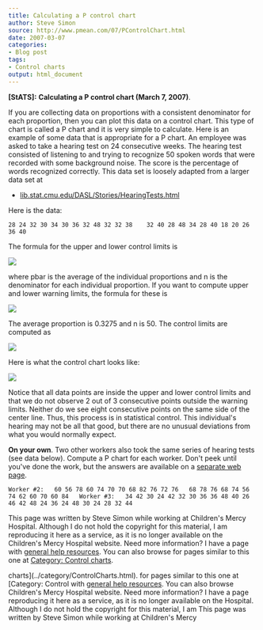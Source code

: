 ```yaml
---
title: Calculating a P control chart
author: Steve Simon
source: http://www.pmean.com/07/PControlChart.html
date: 2007-03-07
categories:
- Blog post
tags:
- Control charts
output: html_document
---
```

**[StATS]:** **Calculating a P control chart (March
7, 2007)**.

If you are collecting data on proportions with a consistent denominator
for each proportion, then you can plot this data on a control chart.
This type of chart is called a P chart and it is very simple to
calculate. Here is an example of some data that is appropriate for a P
chart. An employee was asked to take a hearing test on 24 consecutive
weeks. The hearing test consisted of listening to and trying to
recognize 50 spoken words that were recorded with some background noise.
The score is the percentage of words recognized correctly. This data set
is loosely adapted from a larger data set at

-   [lib.stat.cmu.edu/DASL/Stories/HearingTests.html](http://lib.stat.cmu.edu/DASL/Stories/HearingTests.html)

Here is the data:

`28 24 32 30 34 30 36 32 48 32 32 38    32 40 28 48 34 28 40 18 20 26 36 40`

The formula for the upper and lower control limits is

![](http://www.pmean.com/images/images/07/PControlChart01.gif)

where pbar is the average of the individual proportions and n is the
denominator for each individual proportion. If you want to compute upper
and lower warning limits, the formula for these is

![](http://www.pmean.com/images/images/07/PControlChart02.gif)

The average proportion is 0.3275 and n is 50. The control limits are
computed as

![](http://www.pmean.com/images/images/07/PControlChart03.gif)

Here is what the control chart looks like:

![](http://www.pmean.com/images/images/07/PControlChart04.gif)

Notice that all data points are inside the upper and lower control
limits and that we do not observe 2 out of 3 consecutive points outside
the warning limits. Neither do we see eight consecutive points on the
same side of the center line. Thus, this process is in statistical
control. This individual's hearing may not be all that good, but there
are no unusual deviations from what you would normally expect.

**On your own**. Two other workers also took the same series of hearing
tests (see data below). Compute a P chart for each worker. Don't peek
until you've done the work, but the answers are available on a
[separate web page](PControlChartAnswers.html).

`Worker #2:   60 56 78 60 74 70 70 68 82 76 72 76   68 78 76 68 74 56 74 62 60 70 60 84   Worker #3:   34 42 30 24 42 32 30 36 36 48 40 26   46 42 48 24 36 24 48 30 24 28 32 44`

This page was written by Steve Simon while working at Children's Mercy
Hospital. Although I do not hold the copyright for this material, I am
reproducing it here as a service, as it is no longer available on the
Children's Mercy Hospital website. Need more information? I have a page
with [general help resources](../GeneralHelp.html). You can also browse
for pages similar to this one at [Category: Control
charts](../category/ControlCharts.html).
<!---More--->
charts](../category/ControlCharts.html).
for pages similar to this one at [Category: Control
with [general help resources](../GeneralHelp.html). You can also browse
Children's Mercy Hospital website. Need more information? I have a page
reproducing it here as a service, as it is no longer available on the
Hospital. Although I do not hold the copyright for this material, I am
This page was written by Steve Simon while working at Children's Mercy

<!---Do not use
**[StATS]:** **Calculating a P control chart (March
This page was written by Steve Simon while working at Children's Mercy
Hospital. Although I do not hold the copyright for this material, I am
reproducing it here as a service, as it is no longer available on the
Children's Mercy Hospital website. Need more information? I have a page
with [general help resources](../GeneralHelp.html). You can also browse
for pages similar to this one at [Category: Control
charts](../category/ControlCharts.html).
--->

